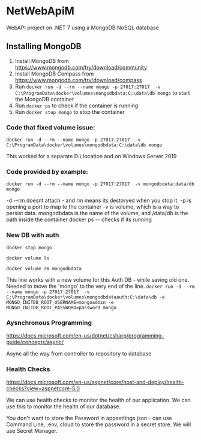 # NetWebApiM
WebAPI project on .NET 7 using a MongoDB NoSQL database

## Installing MongoDB

1. Install MongoDB from https://www.mongodb.com/try/download/community
2. Install MongoDB Compass from https://www.mongodb.com/try/download/compass
3. Run ```docker run -d --rm --name mongo -p 27017:27017  -v C:\ProgramData\docker\volumes\mongodbdata:C:\data\db mongo``` to start the MongoDB container
4. Run ```docker ps``` to check if the container is running
5. Run ```docker stop mongo``` to stop the container


### Code that fixed volume issue:
```docker run -d --rm --name mongo -p 27017:27017  -v C:\ProgramData\docker\volumes\mongodbdata:C:\data\db mongo```

This worked for a separate D:\ location and on Windows Server 2019

### Code provided by example: 
```docker run -d --rm --name mongo -p 27017:27017  -v mongodbdata:data/db mongo```

-d --rm doesnt attach - and rm means its destoryed when you stop it. 
-p is opening a port to map to the container
-v is volume, which is a way to persist data. mongodbdata is the name of the volume, and /data/db is the path inside the container
docker ps -- checks if its running

### New DB with auth
```docker stop mongo```

```docker volume ls```

```docker volume rm mongodbdata```

This line works with a new volume for this Auth DB - while saving old one. Needed to move the 'mongo' to the very end of the line.
```docker run -d --rm --name mongo -p 27017:27017  -v C:\ProgramData\docker\volumes\mongodbdataauth:C:\data\db -e MONGO_INITDB_ROOT_USERNAME=mongoadmin -e MONGO_INITDB_ROOT_PASSWORD=password mongo```

### Aysnchronous Programming
https://docs.microsoft.com/en-us/dotnet/csharp/programming-guide/concepts/async/

Async all the way from controller to repository to database

### Health Checks
https://docs.microsoft.com/en-us/aspnet/core/host-and-deploy/health-checks?view=aspnetcore-5.0

We can use health checks to monitor the health of our application. We can use this to monitor the health of our database.

You don't want to store the Password in appsettings.json - can use Command Line, .env, cloud to store the password in a secret store. We will use Secret Manager.
